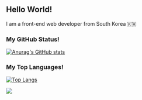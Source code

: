 ## Hello World!
I am a front-end web developer from South Korea 🇰🇷


### My GitHub Status!
[![Anurag's GitHub stats](https://github-readme-stats.vercel.app/api?username=jisunbella)](https://github.com/anuraghazra/github-readme-stats)

### My Top Languages!
[![Top Langs](https://github-readme-stats.vercel.app/api/top-langs/?username=jisunbella&layout=compact)](https://github.com/anuraghazra/github-readme-stats)



<a href="https://hits.seeyoufarm.com"><img src="https://hits.seeyoufarm.com/api/count/incr/badge.svg?url=https%3A%2F%2Fgithub.com%2Fjisunbella%2F&count_bg=%23C0D5A6&title_bg=%23555555&icon=&icon_color=%23E7E7E7&title=hits&edge_flat=false"/></a>
